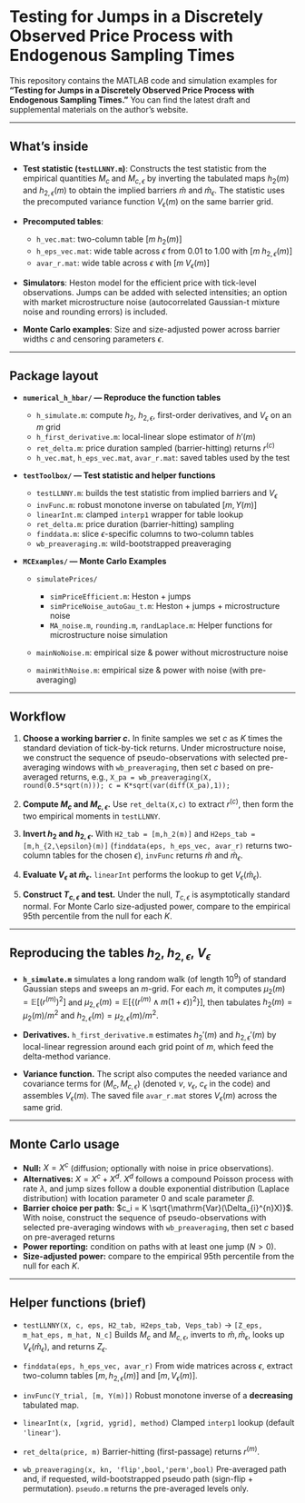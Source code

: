 # Testing for Jumps in a Discretely Observed Price Process with Endogenous Sampling Times

This repository contains the MATLAB code and simulation examples for **“Testing for Jumps in a Discretely Observed Price Process with Endogenous Sampling Times.”**
You can find the latest draft and supplemental materials on the author’s website.

---

## What’s inside

* **Test statistic (`testLLNNY.m`)**:
Constructs the test statistic from the empirical quantities $M_{c}$ and $M_{c,\epsilon}$ by inverting the tabulated maps $h_{2}(m)$ and $h_{2,\epsilon}(m)$ to obtain the implied barriers $\widehat m$ and $\widehat m_{\epsilon}$. The statistic uses the precomputed variance function $V_{\epsilon}(m)$ on the same barrier grid.

* **Precomputed tables**:

  * `h_vec.mat`: two-column table $[m\; h_{2}(m)]$
  * `h_eps_vec.mat`: wide table across $\epsilon$ from 0.01 to 1.00 with $[m\; h_{2,\epsilon}(m)]$
  * `avar_r.mat`: wide table across $\epsilon$ with $[m\; V_{\epsilon}(m)]$

* **Simulators**:
  Heston model for the efficient price with tick-level observations. Jumps can be added with selected intensities; an option with market microstructure noise (autocorrelated Gaussian-t mixture noise and rounding errors) is included.

* **Monte Carlo examples**:
  Size and size-adjusted power across barrier widths $c$ and censoring parameters $\epsilon$.

---

## Package layout

* **`numerical_h_hbar/` — Reproduce the function tables**

  * `h_simulate.m`: compute $h_{2}$, $h_{2,\epsilon}$, first-order derivatives, and $V_{\epsilon}$ on an $m$ grid
  * `h_first_derivative.m`: local-linear slope estimator of $h'(m)$
  * `ret_delta.m`: price duration sampled (barrier-hitting) returns $r^{(c)}$
  * `h_vec.mat`, `h_eps_vec.mat`, `avar_r.mat`: saved tables used by the test

* **`testToolbox/` — Test statistic and helper functions**

  * `testLLNNY.m`: builds the test statistic from implied barriers and $V_{\epsilon}$
  * `invFunc.m`: robust monotone inverse on tabulated $[m, Y(m)]$
  * `linearInt.m`: clamped `interp1` wrapper for table lookup
  * `ret_delta.m`: price duration (barrier-hitting) sampling
  * `finddata.m`: slice $\epsilon$-specific columns to two-column tables
  * `wb_preaveraging.m`: wild-bootstrapped preaveraging

* **`MCExamples/` — Monte Carlo Examples**

  * `simulatePrices/`

    * `simPriceEfficient.m`: Heston + jumps
    * `simPriceNoise_autoGau_t.m`: Heston + jumps + microstructure noise
    * `MA_noise.m`, `rounding.m`, `randLaplace.m`: Helper functions for microstructure noise simulation
  * `mainNoNoise.m`: empirical size & power without microstructure noise
  * `mainWithNoise.m`: empirical size & power with noise (with pre-averaging)

---

## Workflow

1. **Choose a working barrier $c$.**
   In finite samples we set $c$ as $K$ times the standard deviation of tick-by-tick returns. Under microstructure noise, we construct the sequence of pseudo-observations with selected pre-averaging windows with `wb_preaveraging`, then set $c$ based on pre-averaged returns, e.g., `X_pa = wb_preaveraging(X, round(0.5*sqrt(n))); c = K*sqrt(var(diff(X_pa),1));`

2. **Compute $M_c$ and $M_{c,\epsilon}$.**
   Use `ret_delta(X,c)` to extract $r^{(c)}$, then form the two empirical moments in `testLLNNY`.

3. **Invert $h_2$ and $h_{2,\epsilon}$.**
   With `H2_tab = [m,h_2(m)]` and `H2eps_tab = [m,h_{2,\epsilon}(m)]` (`finddata(eps, h_eps_vec, avar_r)` returns two-column tables for the chosen $\epsilon$), `invFunc` returns $\widehat m$ and $\widehat m_{\epsilon}$.

4. **Evaluate $V_{\epsilon}$ at $\widehat m_{\epsilon}$.**
   `linearInt` performs the lookup to get $V_{\epsilon}(\widehat m_{\epsilon})$.

5. **Construct $T_{c,\epsilon}$ and test.**
   Under the null, $T_{c,\epsilon}$ is asymptotically standard normal. For Monte Carlo size-adjusted power, compare to the empirical 95th percentile from the null for each $K$.


---

## Reproducing the tables $h_{2}$, $h_{2,\epsilon}$, $V_{\epsilon}$

* **`h_simulate.m`** simulates a long random walk (of length $10^9$) of standard Gaussian steps and sweeps an $m$-grid. For each $m$, it computes
  $\mu_2(m)=\mathbb{E}[(r^{(m)})^2]$ and
  $\mu_{2,\epsilon}(m)=\mathbb{E}[\{(r^{(m)}\wedge m(1+\epsilon))^2\}]$,
  then tabulates $h_{2}(m)=\mu_2(m)/m^2$ and $h_{2,\epsilon}(m)=\mu_{2,\epsilon}(m)/m^2$.

* **Derivatives.** `h_first_derivative.m` estimates $h_2'(m)$ and $h_{2,\epsilon}'(m)$ by local-linear regression around each grid point of $m$, which feed the delta-method variance.

* **Variance function.** The script also computes the needed variance and covariance terms for $(M_c,M_{c,\epsilon})$ (denoted $v$, $v_{\epsilon}$, $c_{\epsilon}$ in the code) and assembles $V_{\epsilon}(m)$. The saved file `avar_r.mat` stores $V_{\epsilon}(m)$ across the same grid.

---

## Monte Carlo usage

* **Null:** $X = X^{c}$ (diffusion; optionally with noise in price observations).
* **Alternatives:** $X = X^{c} + X^{d}$. $X^{d}$ follows a compound Poisson process with rate $\lambda$, and jump sizes follow a double exponential distribution (Laplace distribution) with location parameter 0 and scale parameter $\beta$.
* **Barrier choice per path:** $c_i = K \sqrt{\mathrm{Var}(\Delta_{i}^{n}X)}$. With noise, construct the sequence of pseudo-observations with selected pre-averaging windows with `wb_preaveraging`, then set $c$ based on pre-averaged returns
* **Power reporting:** condition on paths with at least one jump ($N>0$).
* **Size-adjusted power:** compare to the empirical 95th percentile from the null for each $K$.

---

## Helper functions (brief)

* `testLLNNY(X, c, eps, H2_tab, H2eps_tab, Veps_tab)` → `[Z_eps, m_hat_eps, m_hat, N_c]`
  Builds $M_c$ and $M_{c,\epsilon}$, inverts to $\widehat m,\widehat m_{\epsilon}$, looks up $V_{\epsilon}(\widehat m_{\epsilon})$, and returns $Z_{\epsilon}$.

* `finddata(eps, h_eps_vec, avar_r)`
  From wide matrices across $\epsilon$, extract two-column tables $[m, h_{2,\epsilon}(m)]$ and $[m, V_{\epsilon}(m)]$.

* `invFunc(Y_trial, [m, Y(m)])`
  Robust monotone inverse of a **decreasing** tabulated map.

* `linearInt(x, [xgrid, ygrid], method)`
  Clamped `interp1` lookup (default `'linear'`).

* `ret_delta(price, m)`
  Barrier-hitting (first-passage) returns $r^{(m)}$.

* `wb_preaveraging(x, kn, 'flip',bool,'perm',bool)`
  Pre-averaged path and, if requested, wild-bootstrapped pseudo path (sign-flip + permutation).
  `pseudo.m` returns the pre-averaged levels only.
